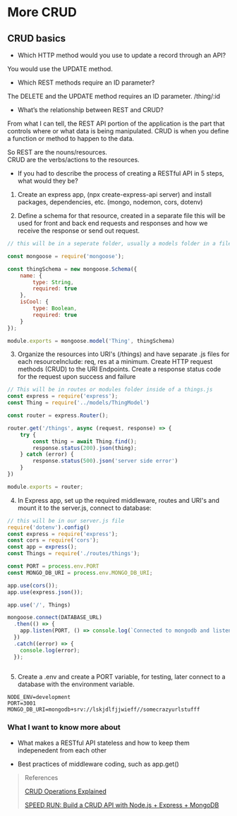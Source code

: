 # More CRUD

## CRUD basics

- Which HTTP method would you use to update a record through an API?

You would use the UPDATE method.

- Which REST methods require an ID parameter?

The DELETE and the UPDATE method requires an ID parameter. /thing/:id

- What’s the relationship between REST and CRUD?

From what I can tell, the REST API portion of the application is the part that controls where or what data is being manipulated. CRUD is when you define a function or method to happen to the data. 

So REST are the nouns/resources.<br/>
CRUD are the verbs/actions to the resources.<br/>

- If you had to describe the process of creating a RESTful API in 5 steps, what would they be?

1. Create an express app, (npx create-express-api server) and install packages, dependencies, etc. (mongo, nodemon, cors, dotenv)

2. Define a schema for that resource, created in a separate file this will be used for front and back end requests and responses and how we receive the response or send out request.

```javascript
// this will be in a seperate folder, usually a models folder in a file called ThingModel.js

const mongoose = require('mongoose');

const thingSchema = new mongoose.Schema({
    name: {
        type: String,
        required: true
    },
    isCool: {
        type: Boolean,
        required: true
    }
});

module.exports = mongoose.model('Thing', thingSchema)

```

3. Organize the resources into URI's (/things) and have separate .js files for each resourceInclude: req, res at a minimum. Create HTTP request methods (CRUD) to the URI Endpoints. Create a response status code for the request upon success and failure

```javascript
// This will be in routes or modules folder inside of a things.js
const express = require('express');
const Thing = require('../models/ThingModel')

const router = express.Router();

router.get('/things', async (request, response) => {
    try {
        const thing = await Thing.find();
        response.status(200).json(thing);
    } catch (error) {
        response.status(500).json('server side error')
    }
})

module.exports = router;

```

4. In Express app, set up the required middleware, routes and URI's and mount it to the server.js, connect to database:

```javascript
// this will be in our server.js file
require('dotenv').config()
const express = require('express');
const cors = require('cors');
const app = express();
const Things = require('./routes/things');

const PORT = process.env.PORT
const MONGO_DB_URI = process.env.MONGO_DB_URI;

app.use(cors());
app.use(express.json());

app.use('/', Things)

mongoose.connect(DATABASE_URL)
  .then(() => {
    app.listen(PORT, () => console.log(`Connected to mongodb and listening on ${PORT}`));
  })
  .catch((error) => {
    console.log(error);
  });
  
```

5. Create a .env and create a PORT variable, for testing, later connect to a database with the environment variable.

```
NODE_ENV=development
PORT=3001
MONGO_DB_URI=mongodb+srv://lskjdlfjjwieff//somecrazyurlstufff
```





### What I want to know more about

- What makes a RESTful API stateless and how to keep them indepenedent from each other

- Best practices of middleware coding, such as app.get()

>References
>
>[CRUD Operations Explained](https://medium.com/geekculture/crud-operations-explained-2a44096e9c88)
>
>[SPEED RUN: Build a CRUD API with Node.js + Express + MongoDB](https://www.youtube.com/watch?v=EzNcBhSv1Wo)